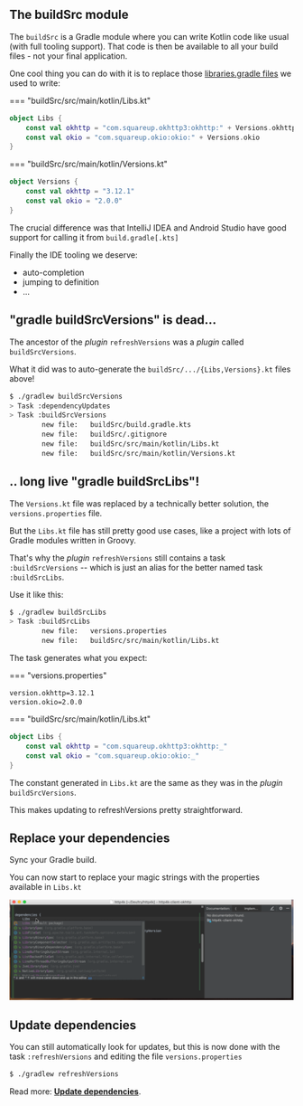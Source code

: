 
## The buildSrc module

The `buildSrc` is a Gradle module where you can write Kotlin code like usual (with full tooling support). That code is then be available to all your build files - not your final application.

One cool thing you can do with it is to replace those [libraries.gradle files](https://github.com/abbas-oveissi/SearchMovies/blob/607ce1c6f9aa48669ab1b91f8824e9251f2a1fa5/libraries.gradle) we used to write:

=== "buildSrc/src/main/kotlin/Libs.kt"
```kotlin
object Libs {
    const val okhttp = "com.squareup.okhttp3:okhttp:" + Versions.okhttp
    const val okio = "com.squareup.okio:okio:" + Versions.okio
}
```

=== "buildSrc/src/main/kotlin/Versions.kt"
```kotlin
object Versions {
    const val okhttp = "3.12.1"
    const val okio = "2.0.0"
}
```

The crucial difference was that IntelliJ IDEA and Android Studio have good support for calling it from `build.gradle[.kts]`

Finally the IDE tooling we deserve:

- auto-completion
- jumping to definition
- ...


## "gradle buildSrcVersions" is dead...

The ancestor of the *plugin* `refreshVersions` was a *plugin* called `buildSrcVersions`.

What it did was to auto-generate the `buildSrc/.../{Libs,Versions}.kt` files above!

```bash
$ ./gradlew buildSrcVersions
> Task :dependencyUpdates
> Task :buildSrcVersions
        new file:   buildSrc/build.gradle.kts
        new file:   buildSrc/.gitignore
        new file:   buildSrc/src/main/kotlin/Libs.kt
        new file:   buildSrc/src/main/kotlin/Versions.kt
```

## .. long live "gradle buildSrcLibs"!

The `Versions.kt` file was replaced by a technically better solution, the `versions.properties` file.

But the `Libs.kt` file has still pretty good use cases, like a project with lots of Gradle modules written in Groovy.

That's why the *plugin* `refreshVersions` still contains a task `:buildSrcVersions` -- which is just an alias for the better named task `:buildSrcLibs`.

Use it like this:

```bash
$ ./gradlew buildSrcLibs
> Task :buildSrcLibs
        new file:   versions.properties
        new file:   buildSrc/src/main/kotlin/Libs.kt
```

The task generates what you expect:

=== "versions.properties"
```properties
version.okhttp=3.12.1
version.okio=2.0.0
```

=== "buildSrc/src/main/kotlin/Libs.kt"
```kotlin
object Libs {
    const val okhttp = "com.squareup.okhttp3:okhttp:_"
    const val okio = "com.squareup.okio:okio:_"
}
```

The constant generated in `Libs.kt` are the same as they was in the *plugin* `buildSrcVersions`.

This makes updating to refreshVersions pretty straightforward.

## Replace your dependencies

Sync your Gradle build.

You can now start to replace your magic strings with the properties available in `Libs.kt`

![](img/Libs.gif)

## Update dependencies

You can still automatically look for updates, but this is now done with the task `:refreshVersions` and editing the file `versions.properties`

```bash
$ ./gradlew refreshVersions
```

Read more: [**Update dependencies**]({{link.site}}/update-dependencies).
